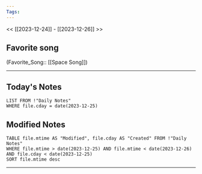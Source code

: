```yaml
---
Tags:
---
```

<< [[2023-12-24]] - [[2023-12-26]] >>
## Favorite song
(Favorite_Song:: [[Space Song]])

___
## Today's Notes
```dataview
LIST FROM !"Daily Notes"
WHERE file.cday = date(2023-12-25)
```
## Modified Notes
```dataview
TABLE file.mtime AS "Modified", file.cday AS "Created" FROM !"Daily Notes" 
WHERE file.mtime > date(2023-12-25) AND file.mtime < date(2023-12-26) AND file.cday < date(2023-12-25)
SORT file.mtime desc
```
___
